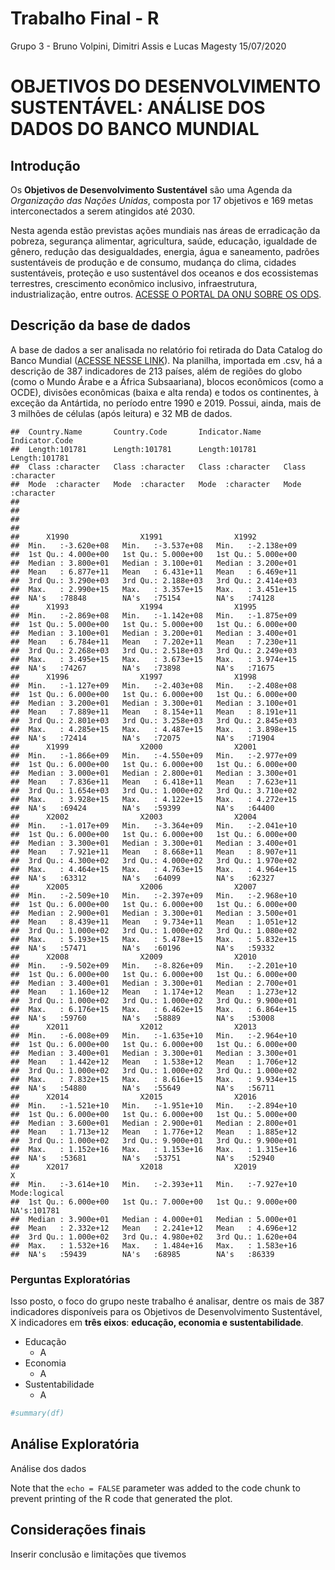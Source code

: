 Trabalho Final - R
================
Grupo 3 - Bruno Volpini, Dimitri Assis e Lucas Magesty
15/07/2020

# OBJETIVOS DO DESENVOLVIMENTO SUSTENTÁVEL: ANÁLISE DOS DADOS DO BANCO MUNDIAL

## Introdução

Os **Objetivos de Desenvolvimento Sustentável** são uma Agenda da
*Organização das Nações Unidas*, composta por 17 objetivos e 169 metas
interconectados a serem atingidos até 2030.

Nesta agenda estão previstas ações mundiais nas áreas de erradicação da
pobreza, segurança alimentar, agricultura, saúde, educação, igualdade de
gênero, redução das desigualdades, energia, água e saneamento, padrões
sustentáveis de produção e de consumo, mudança do clima, cidades
sustentáveis, proteção e uso sustentável dos oceanos e dos ecossistemas
terrestres, crescimento econômico inclusivo, infraestrutura,
industrialização, entre outros. [ACESSE O PORTAL DA ONU SOBRE OS
ODS](https://www.un.org/sustainabledevelopment/sustainable-development-goals/).

## Descrição da base de dados

A base de dados a ser analisada no relatório foi retirada do Data
Catalog do Banco Mundial ([ACESSE NESSE
LINK](https://datacatalog.worldbank.org/dataset/sustainable-development-goals)).
Na planilha, importada em .csv, há a descrição de 387 indicadores de 213
países, além de regiões do globo (como o Mundo Árabe e a África
Subsaariana), blocos econômicos (como a OCDE), divisões econômicas
(baixa e alta renda) e todos os continentes, à exceção da Antártida, no
período entre 1990 e 2019. Possui, ainda, mais de 3 milhões de células
(após leitura) e 32 MB de dados.

    ##  Country.Name       Country.Code       Indicator.Name     Indicator.Code    
    ##  Length:101781      Length:101781      Length:101781      Length:101781     
    ##  Class :character   Class :character   Class :character   Class :character  
    ##  Mode  :character   Mode  :character   Mode  :character   Mode  :character  
    ##                                                                             
    ##                                                                             
    ##                                                                             
    ##                                                                             
    ##      X1990                X1991                X1992           
    ##  Min.   :-3.620e+08   Min.   :-3.537e+08   Min.   :-2.138e+09  
    ##  1st Qu.: 4.000e+00   1st Qu.: 5.000e+00   1st Qu.: 5.000e+00  
    ##  Median : 3.800e+01   Median : 3.100e+01   Median : 3.200e+01  
    ##  Mean   : 6.877e+11   Mean   : 6.431e+11   Mean   : 6.469e+11  
    ##  3rd Qu.: 3.290e+03   3rd Qu.: 2.188e+03   3rd Qu.: 2.414e+03  
    ##  Max.   : 2.990e+15   Max.   : 3.357e+15   Max.   : 3.451e+15  
    ##  NA's   :78848        NA's   :75154        NA's   :74128       
    ##      X1993                X1994                X1995           
    ##  Min.   :-2.869e+08   Min.   :-1.142e+08   Min.   :-1.875e+09  
    ##  1st Qu.: 5.000e+00   1st Qu.: 5.000e+00   1st Qu.: 6.000e+00  
    ##  Median : 3.100e+01   Median : 3.200e+01   Median : 3.400e+01  
    ##  Mean   : 6.784e+11   Mean   : 7.202e+11   Mean   : 7.230e+11  
    ##  3rd Qu.: 2.268e+03   3rd Qu.: 2.518e+03   3rd Qu.: 2.249e+03  
    ##  Max.   : 3.495e+15   Max.   : 3.673e+15   Max.   : 3.974e+15  
    ##  NA's   :74267        NA's   :73898        NA's   :71675       
    ##      X1996                X1997                X1998           
    ##  Min.   :-1.127e+09   Min.   :-2.403e+08   Min.   :-2.408e+08  
    ##  1st Qu.: 6.000e+00   1st Qu.: 6.000e+00   1st Qu.: 6.000e+00  
    ##  Median : 3.200e+01   Median : 3.300e+01   Median : 3.100e+01  
    ##  Mean   : 7.889e+11   Mean   : 8.154e+11   Mean   : 8.191e+11  
    ##  3rd Qu.: 2.801e+03   3rd Qu.: 3.258e+03   3rd Qu.: 2.845e+03  
    ##  Max.   : 4.285e+15   Max.   : 4.487e+15   Max.   : 3.898e+15  
    ##  NA's   :72414        NA's   :72075        NA's   :71904       
    ##      X1999                X2000                X2001           
    ##  Min.   :-1.866e+09   Min.   :-4.550e+09   Min.   :-2.977e+09  
    ##  1st Qu.: 6.000e+00   1st Qu.: 6.000e+00   1st Qu.: 6.000e+00  
    ##  Median : 3.000e+01   Median : 2.800e+01   Median : 3.300e+01  
    ##  Mean   : 7.836e+11   Mean   : 6.418e+11   Mean   : 7.623e+11  
    ##  3rd Qu.: 1.654e+03   3rd Qu.: 1.000e+02   3rd Qu.: 3.710e+02  
    ##  Max.   : 3.928e+15   Max.   : 4.122e+15   Max.   : 4.272e+15  
    ##  NA's   :69424        NA's   :59399        NA's   :64400       
    ##      X2002                X2003                X2004           
    ##  Min.   :-1.017e+09   Min.   :-3.364e+09   Min.   :-2.041e+10  
    ##  1st Qu.: 6.000e+00   1st Qu.: 6.000e+00   1st Qu.: 6.000e+00  
    ##  Median : 3.300e+01   Median : 3.300e+01   Median : 3.400e+01  
    ##  Mean   : 7.921e+11   Mean   : 8.668e+11   Mean   : 8.907e+11  
    ##  3rd Qu.: 4.300e+02   3rd Qu.: 4.000e+02   3rd Qu.: 1.970e+02  
    ##  Max.   : 4.464e+15   Max.   : 4.763e+15   Max.   : 4.964e+15  
    ##  NA's   :63312        NA's   :64099        NA's   :62327       
    ##      X2005                X2006                X2007           
    ##  Min.   :-2.509e+10   Min.   :-2.397e+09   Min.   :-2.968e+10  
    ##  1st Qu.: 6.000e+00   1st Qu.: 6.000e+00   1st Qu.: 6.000e+00  
    ##  Median : 2.900e+01   Median : 3.300e+01   Median : 3.500e+01  
    ##  Mean   : 8.439e+11   Mean   : 9.734e+11   Mean   : 1.051e+12  
    ##  3rd Qu.: 1.000e+02   3rd Qu.: 1.000e+02   3rd Qu.: 1.080e+02  
    ##  Max.   : 5.193e+15   Max.   : 5.478e+15   Max.   : 5.832e+15  
    ##  NA's   :57471        NA's   :60196        NA's   :59332       
    ##      X2008                X2009                X2010           
    ##  Min.   :-9.502e+09   Min.   :-8.826e+09   Min.   :-2.201e+10  
    ##  1st Qu.: 6.000e+00   1st Qu.: 6.000e+00   1st Qu.: 6.000e+00  
    ##  Median : 3.400e+01   Median : 3.300e+01   Median : 2.700e+01  
    ##  Mean   : 1.160e+12   Mean   : 1.174e+12   Mean   : 1.273e+12  
    ##  3rd Qu.: 1.000e+02   3rd Qu.: 1.000e+02   3rd Qu.: 9.900e+01  
    ##  Max.   : 6.176e+15   Max.   : 6.462e+15   Max.   : 6.864e+15  
    ##  NA's   :59760        NA's   :58889        NA's   :53008       
    ##      X2011                X2012                X2013           
    ##  Min.   :-6.008e+09   Min.   :-1.635e+10   Min.   :-2.964e+10  
    ##  1st Qu.: 6.000e+00   1st Qu.: 6.000e+00   1st Qu.: 6.000e+00  
    ##  Median : 3.400e+01   Median : 3.300e+01   Median : 3.300e+01  
    ##  Mean   : 1.442e+12   Mean   : 1.538e+12   Mean   : 1.706e+12  
    ##  3rd Qu.: 1.000e+02   3rd Qu.: 1.000e+02   3rd Qu.: 1.000e+02  
    ##  Max.   : 7.832e+15   Max.   : 8.616e+15   Max.   : 9.934e+15  
    ##  NA's   :54880        NA's   :55649        NA's   :56711       
    ##      X2014                X2015                X2016           
    ##  Min.   :-1.521e+10   Min.   :-1.951e+10   Min.   :-2.894e+10  
    ##  1st Qu.: 6.000e+00   1st Qu.: 6.000e+00   1st Qu.: 5.000e+00  
    ##  Median : 3.600e+01   Median : 2.900e+01   Median : 2.800e+01  
    ##  Mean   : 1.713e+12   Mean   : 1.776e+12   Mean   : 1.885e+12  
    ##  3rd Qu.: 1.000e+02   3rd Qu.: 9.900e+01   3rd Qu.: 9.900e+01  
    ##  Max.   : 1.152e+16   Max.   : 1.153e+16   Max.   : 1.315e+16  
    ##  NA's   :53681        NA's   :53751        NA's   :52940       
    ##      X2017                X2018                X2019               X          
    ##  Min.   :-3.614e+10   Min.   :-2.393e+11   Min.   :-7.927e+10   Mode:logical  
    ##  1st Qu.: 6.000e+00   1st Qu.: 7.000e+00   1st Qu.: 9.000e+00   NA's:101781   
    ##  Median : 3.900e+01   Median : 4.000e+01   Median : 5.000e+01                 
    ##  Mean   : 2.332e+12   Mean   : 2.241e+12   Mean   : 4.696e+12                 
    ##  3rd Qu.: 1.000e+02   3rd Qu.: 4.980e+02   3rd Qu.: 1.620e+04                 
    ##  Max.   : 1.532e+16   Max.   : 1.484e+16   Max.   : 1.583e+16                 
    ##  NA's   :59439        NA's   :68985        NA's   :86339

### Perguntas Exploratórias

Isso posto, o foco do grupo neste trabalho é analisar, dentre os mais de
387 indicadores disponíveis para os Objetivos de Desenvolvimento
Sustentável, X indicadores em **três eixos**: **educação, economia e
sustentabilidade**.

  - Educação
      - A
  - Economia
      - A
  - Sustentabilidade
      - A

<!-- end list -->

``` r
#summary(df)
```

## Análise Exploratória

Análise dos dados

Note that the `echo = FALSE` parameter was added to the code chunk to
prevent printing of the R code that generated the plot.

## Considerações finais

Inserir conclusão e limitações que tivemos
